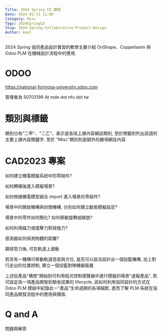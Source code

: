 ```yaml
---
Title: 2024 Spring CD 課程
Date: 2024-02-13 11:00
Category: Misc
Tags: 2024SpringCD
Slug: 2024-Spring-Collaborative-Product-Design
Author: kmol
---
```


2024 Spring 協同產品設計實習的教學主要介紹 OnShape、Coppeliasim 與 Odoo PLM 在機械設計流程中的應用.

<!-- PELICAN_END_SUMMARY -->

# ODOO
<https://national-formosa-university.odoo.com>

管理者為 50703199 At mde dot nfu dot tw

# 類別與標籤
類別分為"二甲"、"二乙"、表示是各班上課內容網誌類別, 至於標籤則列出該週的主要上課內容關鍵字. 至於 "Misc"類別則是額外的雜項網誌內容.

# CAD2023 專案
如何建立機電模擬系統中的零組件?

如何轉檔後進入模擬場景?

如何根據機電模型組合 import 進入場景的零組件?

場景中的開放機構與封閉機構, 分別如何建立動態模擬設定?

場景中的零件如何簡化? 如何移動旋轉或縮放?

如何利用磁力或撞擊力對球施力?

感測器如何偵測物體的距離?

鋼球受力後, 可在軌道上運動

若另有一機構可移動軌道高低與方位, 是否可以設法設計出一個投籃機構, 加上對行走出的位置控制, 建立一個投籃對陣機器裝置

上述從產品"構想"開始到可利用程式控制瀏覽器中進行模擬的場景"虛擬產品", 若可設定為一項產品開發到驗收成果的 lifecycle, 該如何利用協同設計的方式在 Odoo PLM 模組中紀錄此一"產品"生命週期的各項細節, 進而了解 PLM 系統在協同產品開發流程中的應用與價值.

# Q and A
問題與解答